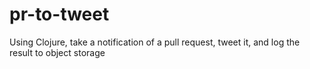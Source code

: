 pr-to-tweet
===========

Using Clojure, take a notification of a pull request, tweet it, and log the result to object storage
